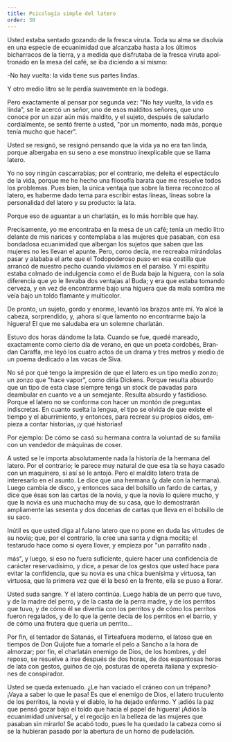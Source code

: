 ```yaml
---
title: Psicología simple del latero
order: 30
---
```


Usted estaba sentado gozando de la fresca viruta. Toda su alma se disolvía en una especie de ecuanimidad que alcanzaba hasta a los últimos bicharracos de la tierra, y a medida que disfrutaba de la fresca viruta apol­tronado en la mesa del café, se iba diciendo a sí mismo:

-No hay vuelta: la vida tiene sus partes lindas.

Y otro medio litro se le perdía suavemente en la bodega.

Pero exactamente al pensar por segunda vez: "No hay vuelta, la vi­da es linda", se le acercó un señor, uno de esos malditos señores, que uno conoce por un azar aún más maldito, y el sujeto, después de saludarlo cordialmente, se sentó frente a usted, "por un momento, nada más, porque tenía mucho que hacer".

Usted se resignó, se resignó pensando que la vida ya no era tan lin­da, porque albergaba en su seno a ese monstruo inexplicable que se llama latero.

Yo no soy ningún cascarrabias; por el contrario, me deleita el espec­táculo de la vida, porque me he hecho una filosofía barata que me resuel­ve todos los problemas. Pues bien, la única ventaja que sobre la tierra reconozco al latero, es haberme dado tema para escribir estas líneas, líneas sobre la personalidad del latero y su producto: la lata.

Porque eso de aguantar a un charlatán, es lo más horrible que hay.

Precisamente, yo me encontraba en la mesa de un café; tenía un medio litro delante de mis narices y contemplaba a las mujeres que pasaban, con esa bondadosa ecuanimidad que albergan los sujetos que saben que las mujeres no les llevan el apunte. Pero, como decía, me recreaba mirándo­las pasar y alababa el arte que el Todopoderoso puso en esa costilla que arrancó de nuestro pecho cuando vivíamos en el paraíso. Y mi espíritu estaba colmado de indulgencia como el de Buda bajo la higuera, con la sola diferencia que yo le llevaba dos ventajas al Buda; y era que estaba tomando cerveza, y en vez de encontrarme bajo una higuera que da mala sombra me veía bajo un toldo flamante y multicolor.

De pronto, un sujeto, gordo y enorme, levantó los brazos ante mí. Yo alcé la cabeza, sorprendido, y, ¡ahora sí que lamento no encontrarme bajo la higuera! El que me saludaba era un solemne charlatán.

Estuvo dos horas dándome la lata. Cuando se fue, quedé mareado, exactamente como cierto día de verano, en que un poeta cordobés, Bran­dan Caraffa, me leyó los cuatro actos de un drama y tres metros y medio de un poema dedicado a las vacas de Siva.

No sé por qué tengo la impresión de que el latero es un tipo medio zonzo; un zonzo que "hace vapor", como diría Dickens. Porque resulta absurdo que un tipo de esta clase siempre tenga un stock de pavadas para deambular en cuanto ve a un semejante. Resulta absurdo y fastidioso. 	Porque el latero no se conforma con hacer un montón de preguntas indiscretas. En cuanto suelta la lengua, el tipo se olvida de que existe el tiempo y el aburrimiento, y entonces, para recrear su propios oídos, em­pieza a contar historias, ¡y qué historias!

Por ejemplo: De cómo se casó su hermana contra la voluntad de su familia con un vendedor de máquinas de coser.

A usted se le importa absolutamente nada la historia de la hermana del latero. Por el contrario; le parece muy natural de que esa tía se haya casado con un maquinero, si así se le antojó. Pero el maldito latero trata de interesarlo en el asunto. Le dice que una hermana (y dale con la her­mana). Luego cambia de disco, y entonces saca del bolsillo un fardo de cartas, y dice que ésas son las cartas de la novia, y que la novia lo quiere mucho, y que la novia es una muchacha muy de su casa, que lo demostra­rán ampliamente las sesenta y dos docenas de cartas que lleva en el bolsi­llo de su saco.

Inútil es que usted diga al fulano latero que no pone en duda las vir­tudes de su novia; que, por el contrario, la cree una santa y digna mocita; el testarudo hace como si oyera llover, y empieza por "un parrafito nada .

más", y luego, si eso no fuera suficiente, quiere hacer una confidencia de carácter reservadísimo, y dice, a pesar de los gestos que usted hace pa­ra evitar la confidencia, que su novia es una chica buenísima y virtuosa, tan virtuosa, que la primera vez que él la besó en la frente, ella se puso a llorar.

Usted suda sangre. Y el latero continúa. Luego habla de un perro que tuvo, y de la madre del perro, y de la casta de la perra madre, y de los perritos que tuvo, y de cómo él se divertía con los perritos y de cómo los perritos fueron regalados, y de lo que la gente decía de los perritos en el barrio, y de cómo una frutera que quería un perrito...

Por fin, el tentador de Satanás, el Tirteafuera moderno, el latoso que en tiempos de Don Quijote fue a tomarle el pelo a Sancho a la hora de almorzar; por fin, el charlatán enemigo de Dios, de los hombres, y del reposo, se resuelve a irse después de dos horas, de dos espantosas horas de lata con gestos, guiños de ojo, posturas de opereta italiana y expresio­nes de conspirador.

Usted se queda extenuado. ¿Le han vaciado el cráneo con un trépa­no? ¡Vaya a saber lo que le pasa! Es que el enemigo de Dios, el latero truculento de los perritos, la novia y el diablo, lo ha dejado enfermo. Y ¡adiós la paz que pensó gozar bajo el toldo que hacía el papel de higuera! ¡Adiós la ecuanimidad universal, y el regocijo en la belleza de las mujeres que pasaban sin mirarlo! Se acabó todo, pues le ha quedado la cabeza como si se la hubieran pasado por la abertura de un horno de pudelación. 
